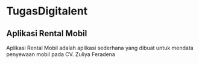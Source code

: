 # TugasDigitalent
## Aplikasi Rental Mobil
Aplikasi Rental Mobil adalah aplikasi sederhana yang dibuat untuk mendata penyewaan mobil pada CV. Zuliya Feradena
